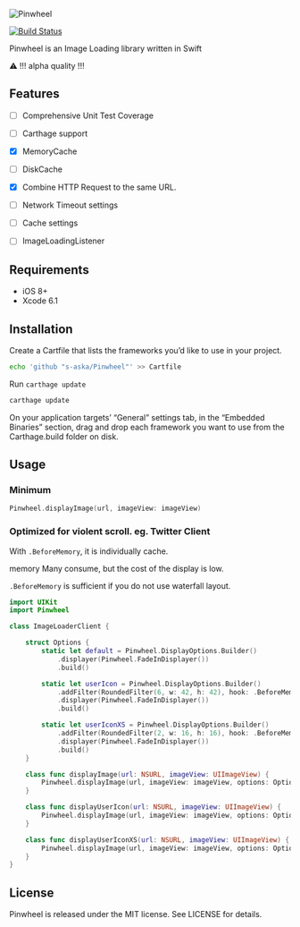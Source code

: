 ![Pinwheel](http://aska.pw/img/pinwheel.svg)

[![Build Status](https://travis-ci.org/s-aska/Pinwheel.svg)](https://travis-ci.org/s-aska/Pinwheel)

Pinwheel is an Image Loading library written in Swift

:warning: !!! alpha quality !!!

## Features

- [ ] Comprehensive Unit Test Coverage
- [ ] Carthage support
- [x] MemoryCache
- [ ] DiskCache
- [x] Combine HTTP Request to the same URL.
- [ ] Network Timeout settings
- [ ] Cache settings
- [ ] ImageLoadingListener


## Requirements

- iOS 8+
- Xcode 6.1


## Installation

Create a Cartfile that lists the frameworks you’d like to use in your project.

```bash
echo 'github "s-aska/Pinwheel"' >> Cartfile
```

Run `carthage update`

```bash
carthage update
```

On your application targets’ “General” settings tab, in the “Embedded Binaries” section, drag and drop each framework you want to use from the Carthage.build folder on disk.


## Usage

### Minimum

```swift
Pinwheel.displayImage(url, imageView: imageView)
```

### Optimized for violent scroll. eg. Twitter Client

With `.BeforeMemory`, it is individually cache.

memory Many consume, but the cost of the display is low.

`.BeforeMemory` is sufficient if you do not use waterfall layout.

```swift
import UIKit
import Pinwheel

class ImageLoaderClient {

    struct Options {
        static let default = Pinwheel.DisplayOptions.Builder()
            .displayer(Pinwheel.FadeInDisplayer())
            .build()

        static let userIcon = Pinwheel.DisplayOptions.Builder()
            .addFilter(RoundedFilter(6, w: 42, h: 42), hook: .BeforeMemory)
            .displayer(Pinwheel.FadeInDisplayer())
            .build()

        static let userIconXS = Pinwheel.DisplayOptions.Builder()
            .addFilter(RoundedFilter(2, w: 16, h: 16), hook: .BeforeMemory)
            .displayer(Pinwheel.FadeInDisplayer())
            .build()
    }

    class func displayImage(url: NSURL, imageView: UIImageView) {
        Pinwheel.displayImage(url, imageView: imageView, options: Options.default)
    }

    class func displayUserIcon(url: NSURL, imageView: UIImageView) {
        Pinwheel.displayImage(url, imageView: imageView, options: Options.userIcon)
    }

    class func displayUserIconXS(url: NSURL, imageView: UIImageView) {
        Pinwheel.displayImage(url, imageView: imageView, options: Options.userIconXS)
    }
}
```


## License

Pinwheel is released under the MIT license. See LICENSE for details.

